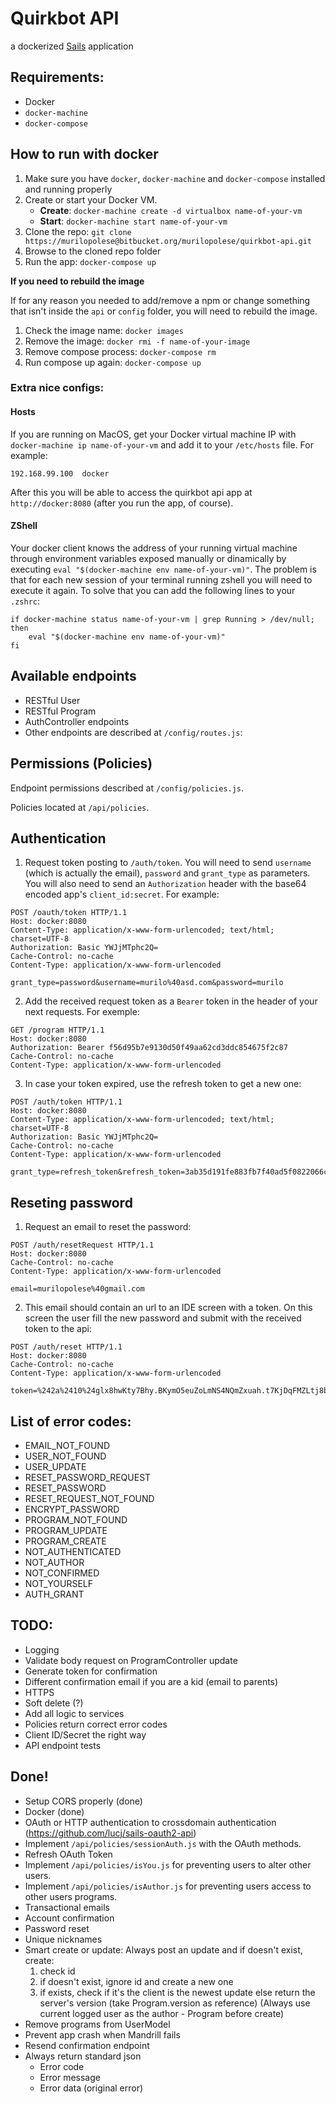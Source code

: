 # Quirkbot API

a dockerized [Sails](http://sailsjs.org) application

## Requirements:

* Docker
* `docker-machine`
* `docker-compose`

## How to run with docker

1. Make sure you have `docker`, `docker-machine` and `docker-compose` installed and running properly
2. Create or start your Docker VM.
	* **Create**: `docker-machine create -d virtualbox name-of-your-vm`
	* **Start**: `docker-machine start name-of-your-vm`
3. Clone the repo: `git clone https://murilopolese@bitbucket.org/murilopolese/quirkbot-api.git`
4. Browse to the cloned repo folder
5. Run the app: `docker-compose up`

**If you need to rebuild the image**

If for any reason you needed to add/remove a npm or change something that isn't inside the `api` or `config` folder, you will need to rebuild the image.

1. Check the image name: `docker images`
2. Remove the image: `docker rmi -f name-of-your-image`
3. Remove compose process: `docker-compose rm`
4. Run compose up again: `docker-compose up`

### Extra nice configs:

#### Hosts

If you are running on MacOS, get your Docker virtual machine IP with `docker-machine ip name-of-your-vm` and add it to your `/etc/hosts` file. For example:

```
192.168.99.100	docker
```

After this you will be able to access the quirkbot api app at `http://docker:8080` (after you run the app, of course).

#### ZShell

Your docker client knows the address of your running virtual machine through environment variables exposed manually or dinamically by executing `eval "$(docker-machine env name-of-your-vm)"`. The problem is that for each new session of your terminal running zshell you will need to execute it again. To solve that you can add the following lines to your `.zshrc`:

```
if docker-machine status name-of-your-vm | grep Running > /dev/null; then
	eval "$(docker-machine env name-of-your-vm)"
fi
```

## Available endpoints

* RESTful User
* RESTful Program
* AuthController endpoints
* Other endpoints are described at `/config/routes.js`:

## Permissions (Policies)

Endpoint permissions described at `/config/policies.js`.

Policies located at `/api/policies`.

## Authentication

1. Request token posting to `/auth/token`. You will need to send `username` (which is actually the email), `password` and `grant_type` as parameters. You will also need to send an `Authorization` header with the base64 encoded app's `client_id:secret`. For example:
```
POST /oauth/token HTTP/1.1
Host: docker:8080
Content-Type: application/x-www-form-urlencoded; text/html; charset=UTF-8
Authorization: Basic YWJjMTphc2Q=
Cache-Control: no-cache
Content-Type: application/x-www-form-urlencoded

grant_type=password&username=murilo%40asd.com&password=murilo
```
2. Add the received request token as a `Bearer` token in the header of your next requests. For exemple:
```
GET /program HTTP/1.1
Host: docker:8080
Authorization: Bearer f56d95b7e9130d50f49aa62cd3ddc854675f2c87
Cache-Control: no-cache
Content-Type: application/x-www-form-urlencoded
```
3. In case your token expired, use the refresh token to get a new one:
```
POST /auth/token HTTP/1.1
Host: docker:8080
Content-Type: application/x-www-form-urlencoded; text/html; charset=UTF-8
Authorization: Basic YWJjMTphc2Q=
Cache-Control: no-cache
Content-Type: application/x-www-form-urlencoded

grant_type=refresh_token&refresh_token=3ab35d191fe883fb7f40ad5f0822066ceaf01f77
```

## Reseting password

1. Request an email to reset the password:
```
POST /auth/resetRequest HTTP/1.1
Host: docker:8080
Cache-Control: no-cache
Content-Type: application/x-www-form-urlencoded

email=murilopolese%40gmail.com
```
2. This email should contain an url to an IDE screen with a token. On this screen the user fill the new password and submit with the received token to the api:
```
POST /auth/reset HTTP/1.1
Host: docker:8080
Cache-Control: no-cache
Content-Type: application/x-www-form-urlencoded

token=%242a%2410%24glx8hwKty7Bhy.BKymO5euZoLmNS4NQmZxuah.t7KjDqFMZLtj8bq&password=secret
```

## List of error codes:

- EMAIL_NOT_FOUND
- USER_NOT_FOUND
- USER_UPDATE
- RESET_PASSWORD_REQUEST
- RESET_PASSWORD
- RESET_REQUEST_NOT_FOUND
- ENCRYPT_PASSWORD
- PROGRAM_NOT_FOUND
- PROGRAM_UPDATE
- PROGRAM_CREATE
- NOT_AUTHENTICATED
- NOT_AUTHOR
- NOT_CONFIRMED
- NOT_YOURSELF
- AUTH_GRANT

## TODO:

* Logging
* Validate body request on ProgramController update
* Generate token for confirmation
* Different confirmation email if you are a kid (email to parents)
* HTTPS
* Soft delete (?)
* Add all logic to services
* Policies return correct error codes
* Client ID/Secret the right way
* API endpoint tests

## Done!

* Setup CORS properly (done)
* Docker (done)
* OAuth or HTTP authentication to crossdomain authentication (https://github.com/lucj/sails-oauth2-api)
* Implement `/api/policies/sessionAuth.js` with the OAuth methods.
* Refresh OAuth Token
* Implement `/api/policies/isYou.js` for preventing users to alter other users.
* Implement `/api/policies/isAuthor.js` for preventing users access to other users programs.
* Transactional emails
* Account confirmation
* Password reset
* Unique nicknames
* Smart create or update: Always post an update and if doesn't exist, create:
	1. check id
	2. if doesn't exist, ignore id and create a new one
	3. if exists, check if it's the client is the newest update else return the server's version
	(take Program.version as reference)
	(Always use current logged user as the author - Program before create)
* Remove programs from UserModel
* Prevent app crash when Mandrill fails
* Resend confirmation endpoint
* Always return standard json
	- Error code
	- Error message
	- Error data (original error)
